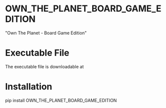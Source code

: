 # OWN_THE_PLANET_BOARD_GAME_EDITION

"Own The Planet - Board Game Edition"

# Executable File

The executable file is downloadable at 

# Installation

pip install OWN_THE_PLANET_BOARD_GAME_EDITION
